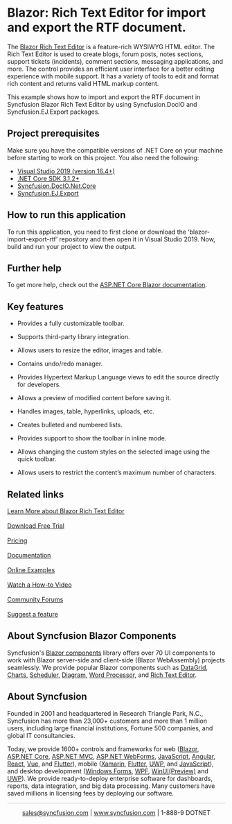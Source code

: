# Blazor: Rich Text Editor for import and export the RTF document.

The [Blazor Rich Text Editor](https://www.syncfusion.com/blazor-components/blazor-wysiwyg-rich-text-editor?utm_source=github&utm_medium=listing&utm_campaign=blazor-editor-github-samples) is a feature-rich WYSIWYG HTML editor. The Rich Text Editor is used to create blogs, forum posts, notes sections, support tickets (incidents), comment sections, messaging applications, and more. The control provides an efficient user interface for a better editing experience with mobile support. It has a variety of tools to edit and format rich content and returns valid HTML markup content.

This example shows how to import and export the RTF document in Syncfusion Blazor Rich Text Editor by using Syncfusion.DocIO and Syncfusion.EJ.Export packages.

## Project prerequisites
Make sure you have the compatible versions of .NET Core on your machine before starting to work on this project. You also need the following:

* [Visual Studio 2019 (version 16.4+)]( https://visualstudio.microsoft.com/downloads)
* [.NET Core SDK 3.1.2+](https://dotnet.microsoft.com/download/dotnet-core/3.1)
*	[Syncfusion.DocIO.Net.Core](https://www.nuget.org/packages/Syncfusion.DocIO.Net.Core/)
* [Syncfusion.EJ.Export](https://www.nuget.org/packages/Syncfusion.EJ.Export/)

## How to run this application
To run this application, you need to first clone or download the ‘blazor-import-export-rtf’ repository and then open it in Visual Studio 2019. Now, build and run your project to view the output.

## Further help
To get more help, check out the [ASP.NET Core Blazor documentation](https://docs.microsoft.com/en-us/aspnet/core/blazor).

## Key features

* Provides a fully customizable toolbar.

* Supports third-party library integration.

* Allows users to resize the editor, images and table.

* Contains undo/redo manager.

* Provides Hypertext Markup Language views to edit the source directly for developers.

* Allows a preview of modified content before saving it.

* Handles images, table, hyperlinks, uploads, etc.

* Creates bulleted and numbered lists.

* Provides support to show the toolbar in inline mode.

* Allows changing the custom styles on the selected image using the quick toolbar.

* Allows users to restrict the content’s maximum number of characters.


## Related links
[Learn More about Blazor Rich Text Editor](https://www.syncfusion.com/blazor-components/blazor-wysiwyg-rich-text-editor?utm_source=github&utm_medium=listing&utm_campaign=blazor-import-export-rtf-github-samples) <br/><br/>
[Download Free Trial](https://www.syncfusion.com/downloads?utm_source=github&utm_medium=listing&utm_campaign=blazor-import-export-rtf-github-samples) <br/><br/>
[Pricing](https://www.syncfusion.com/sales/products/blazor?utm_source=github&utm_medium=listing&utm_campaign=blazor-import-export-rtf-github-samples) <br/><br/>
[Documentation](https://blazor.syncfusion.com/documentation/rich-text-editor/getting-started/?utm_source=github&utm_medium=listing&utm_campaign=blazor-import-export-rtf-github-samples) <br/><br/>
[Online Examples](https://blazor.syncfusion.com/demos/rich-text-editor/overview?theme=bootstrap4?utm_source=github&utm_medium=listing&utm_campaign=blazor-import-export-rtf-github-samples) <br/><br/>
[Watch a How-to Video](https://www.syncfusion.com/tutorial-videos/blazor/rich-text-editor?title=create-a-rich-text-editor-in-a-blazor-server-application) <br/><br/>
[Community Forums](https://www.syncfusion.com/forums/blazor-components/rich-text-editor?utm_source=github&utm_medium=listing&utm_campaign=blazor-import-export-rtf-github-samples) <br/><br/>
[Suggest a feature](https://www.syncfusion.com/feedback/blazor-components?utm_source=github&utm_medium=listing&utm_campaign=blazor-import-export-rtf-github-samples)

## About Syncfusion Blazor Components
Syncfusion's [Blazor components](https://www.syncfusion.com/blazor-components?utm_source=github&utm_medium=listing&utm_campaign=blazor-import-export-rtf-github-samples) library offers over 70 UI components to work with Blazor server-side and client-side (Blazor WebAssembly) projects seamlessly. We provide popular Blazor components such as [DataGrid](https://www.syncfusion.com/blazor-components/blazor-datagrid?utm_source=github&utm_medium=listing&utm_campaign=blazor-import-export-rtf-github-samples), [Charts](https://www.syncfusion.com/blazor-components/blazor-charts?utm_source=github&utm_medium=listing&utm_campaign=blazor-import-export-rtf-github-samples), 
[Scheduler](https://www.syncfusion.com/blazor-components/blazor-scheduler?utm_source=github&utm_medium=listing&utm_campaign=blazor-import-export-rtf-github-samples), [Diagram](https://www.syncfusion.com/blazor-components/blazor-diagram?utm_source=github&utm_medium=listing&utm_campaign=blazor-import-export-rtf-github-samples), [Word Processor](https://www.syncfusion.com/blazor-components/blazor-word-processor?utm_source=github&utm_medium=listing&utm_campaign=blazor-import-export-rtf-github-samples), and [Rich Text Editor](https://www.syncfusion.com/blazor-components/blazor-wysiwyg-rich-text-editor?utm_source=github&utm_medium=listing&utm_campaign=blazor-import-export-rtf-github-samples).

## About Syncfusion
Founded in 2001 and headquartered in Research Triangle Park, N.C., Syncfusion has more than 23,000+ customers and more than 1 million users, including large financial institutions, Fortune 500 companies, and global IT consultancies.
 
Today, we provide 1600+ controls and frameworks for web
([Blazor](https://www.syncfusion.com/blazor-components?utm_source=github&utm_medium=listing&utm_campaign=blazor-import-export-rtf-github-samples),
[ASP.NET Core](https://www.syncfusion.com/aspnet-core-ui-controls?utm_source=github&utm_medium=listing&utm_campaign=blazor-import-export-rtf-github-samples),
[ASP.NET MVC](https://www.syncfusion.com/aspnet-mvc-ui-controls?utm_source=github&utm_medium=listing&utm_campaign=blazor-import-export-rtf-github-samples),
[ASP.NET WebForms](https://www.syncfusion.com/jquery/aspnet-webforms-ui-controls?utm_source=github&utm_medium=listing&utm_campaign=blazor-import-export-rtf-github-samples),
[JavaScript](https://www.syncfusion.com/javascript-ui-controls?utm_source=github&utm_medium=listing&utm_campaign=blazor-import-export-rtf-github-samples),
[Angular](https://www.syncfusion.com/angular-ui-components?utm_source=github&utm_medium=listing&utm_campaign=blazor-import-export-rtf-github-samples),
[React](https://www.syncfusion.com/react-ui-components?utm_source=github&utm_medium=listing&utm_campaign=blazor-import-export-rtf-github-samples),
[Vue](https://www.syncfusion.com/vue-ui-components?utm_source=github&utm_medium=listing&utm_campaign=blazor-import-export-rtf-github-samples),
and 
[Flutter](https://www.syncfusion.com/flutter-widgets?utm_source=github&utm_medium=listing&utm_campaign=blazor-import-export-rtf-github-samples)),
mobile
([Xamarin](https://www.syncfusion.com/xamarin-ui-controls?utm_source=github&utm_medium=listing&utm_campaign=blazor-import-export-rtf-github-samples),
[Flutter](https://www.syncfusion.com/flutter-widgets?utm_source=github&utm_medium=listing&utm_campaign=blazor-import-export-rtf-github-samples),
[UWP](https://www.syncfusion.com/uwp-ui-controls?utm_source=github&utm_medium=listing&utm_campaign=blazor-import-export-rtf-github-samples),
and
[JavaScript](https://www.syncfusion.com/javascript-ui-controls?utm_source=github&utm_medium=listing&utm_campaign=blazor-import-export-rtf-github-samples)),
and desktop development ([Windows
Forms](https://www.syncfusion.com/winforms-ui-controls?utm_source=github&utm_medium=listing&utm_campaign=blazor-import-export-rtf-github-samples),
[WPF](https://www.syncfusion.com/wpf-ui-controls?utm_source=github&utm_medium=listing&utm_campaign=blazor-import-export-rtf-github-samples),
[WinUI(Preview)](https://www.syncfusion.com/winui-controls?utm_source=github&utm_medium=listing&utm_campaign=blazor-import-export-rtf-github-samples)
and
[UWP](https://www.syncfusion.com/uwp-ui-controls?utm_source=github&utm_medium=listing&utm_campaign=blazor-import-export-rtf-github-samples)).
We provide ready-to-deploy enterprise software for dashboards, reports,
data integration, and big data processing. Many customers have saved
millions in licensing fees by deploying our software.

		
<hr style="height:0.3px;border:none;color:lightgrey;background-color:lightgrey;" />

<p align="center">
  <a href="mailto:sales@syncfusion.com?Subject=Syncfusion Blazor Markdown Editor - Github" target="_top">sales@syncfusion.com</a> | <a href="https://www.syncfusion.com?utm_source=github&utm_medium=listing&utm_campaign=blazor-import-export-rtf-github-samples">www.syncfusion.com</a> | 1-888-9 DOTNET <br>
</p>
